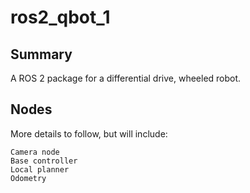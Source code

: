 # ros2_qbot_1

## Summary
A ROS 2 package for a differential drive, wheeled robot.

## Nodes
More details to follow, but will include:
```
Camera node
Base controller
Local planner
Odometry
```
